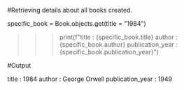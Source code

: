 #Retrieving details about all books created.

specific_book = Book.objects.get(title = "1984")
>>> print(f"title : {specific_book.title} author : {specific_book.author} publication_year : {specific_book.publication_year}")

#Output

title : 1984 author : George Orwell publication_year : 1949